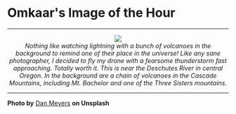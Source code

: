 # Omkaar's Image of the Hour

---

<div align="center">

<a href="https://unsplash.com/photos/lightning-strikes-during-a-stormy-evening-over-trees-M3CjIfsOqvw">
  <img src="https://images.unsplash.com/photo-1751670346016-bda0dc756da9?crop=entropy&cs=tinysrgb&fit=max&fm=jpg&ixid=M3w3NjA2Nzh8MHwxfHJhbmRvbXx8fHx8fHx8fDE3NTQxNTQwMDB8&ixlib=rb-4.1.0&q=80&w=1080" style="max-width:100%; height:auto;">
</a>

<br>
<i>Nothing like watching lightning with a bunch of volcanoes in the background to remind one of their place in the universe! Like any sane photographer, I decided to fly my drone with a fearsome thunderstorm fast approaching. Totally worth it. This is near the Deschutes River in central Oregon. In the background are a chain of volcanoes in the Cascade Mountains, including Mt. Bachelor and one of the Three Sisters mountains.</i>

</div>

---

**Photo by** [Dan Meyers](https://unsplash.com/@dmey503) **on Unsplash**
